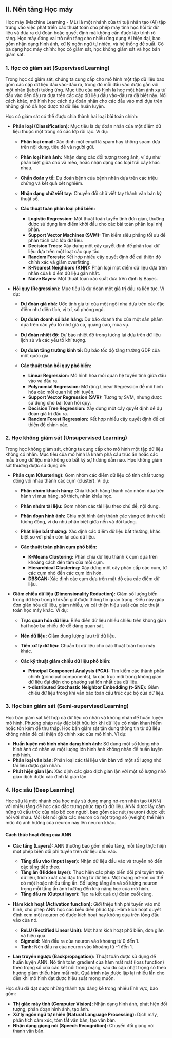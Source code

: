 ## II. Nền tảng Học máy

Học máy (Machine Learning - ML) là một nhánh của trí tuệ nhân tạo (AI) tập trung vào việc phát triển các thuật toán cho phép máy tính học hỏi từ dữ liệu và đưa ra dự đoán hoặc quyết định mà không cần được lập trình rõ ràng. Học máy đóng vai trò nền tảng cho nhiều ứng dụng AI hiện đại, bao gồm nhận dạng hình ảnh, xử lý ngôn ngữ tự nhiên, và hệ thống đề xuất. Có ba dạng học máy chính: học có giám sát, học không giám sát và học bán giám sát.

### 1. Học có giám sát (Supervised Learning)

Trong học có giám sát, chúng ta cung cấp cho mô hình một tập dữ liệu bao gồm các cặp dữ liệu đầu vào-đầu ra, trong đó mỗi đầu vào được gắn với một nhãn (label) tương ứng. Mục tiêu của mô hình là học một hàm ánh xạ từ đầu vào đến đầu ra dựa trên các cặp dữ liệu đầu vào-đầu ra đã biết này. Nói cách khác, mô hình học cách dự đoán nhãn cho các đầu vào mới dựa trên những gì nó đã học được từ dữ liệu huấn luyện. 

Học có giám sát có thể được chia thành hai loại bài toán chính:

* **Phân loại (Classification):** Mục tiêu là dự đoán nhãn của một điểm dữ liệu thuộc một trong số các lớp rời rạc. Ví dụ:
    * **Phân loại email:** Xác định một email là spam hay không spam dựa trên nội dung, tiêu đề và người gửi.
    * **Phân loại hình ảnh:** Nhận dạng các đối tượng trong ảnh, ví dụ như phân biệt giữa chó và mèo, hoặc nhận dạng các loại trái cây khác nhau.
    * **Chẩn đoán y tế:** Dự đoán bệnh của bệnh nhân dựa trên các triệu chứng và kết quả xét nghiệm.
    * **Nhận dạng chữ viết tay:** Chuyển đổi chữ viết tay thành văn bản kỹ thuật số.

    * **Các thuật toán phân loại phổ biến:**
        * **Logistic Regression:** Một thuật toán tuyến tính đơn giản, thường được sử dụng làm điểm khởi đầu cho các bài toán phân loại nhị phân.
        * **Support Vector Machines (SVM):**  Tìm kiếm siêu phẳng tối ưu để phân tách các lớp dữ liệu.
        * **Decision Trees:** Xây dựng một cây quyết định để phân loại dữ liệu dựa trên một loạt các quy tắc.
        * **Random Forests:** Kết hợp nhiều cây quyết định để cải thiện độ chính xác và giảm overfitting.
        * **K-Nearest Neighbors (KNN):**  Phân loại một điểm dữ liệu dựa trên nhãn của k điểm dữ liệu gần nhất.
        * **Naive Bayes:**  Một thuật toán xác suất dựa trên định lý Bayes.

* **Hồi quy (Regression):** Mục tiêu là dự đoán một giá trị đầu ra liên tục. Ví dụ:
    * **Dự đoán giá nhà:**  Ước tính giá trị của một ngôi nhà dựa trên các đặc điểm như diện tích, vị trí, số phòng ngủ.
    * **Dự đoán doanh số bán hàng:**  Dự báo doanh thu của một sản phẩm dựa trên các yếu tố như giá cả, quảng cáo, mùa vụ.
    * **Dự đoán nhiệt độ:**  Dự báo nhiệt độ trong tương lai dựa trên dữ liệu lịch sử và các yếu tố khí tượng.
    * **Dự đoán tăng trưởng kinh tế:**  Dự báo tốc độ tăng trưởng GDP của một quốc gia.

    * **Các thuật toán hồi quy phổ biến:**
        * **Linear Regression:**  Mô hình hóa mối quan hệ tuyến tính giữa đầu vào và đầu ra.
        * **Polynomial Regression:**  Mở rộng Linear Regression để mô hình hóa các mối quan hệ phi tuyến.
        * **Support Vector Regression (SVR):**  Tương tự SVM, nhưng được sử dụng cho bài toán hồi quy.
        * **Decision Tree Regression:**  Xây dựng một cây quyết định để dự đoán giá trị đầu ra.
        * **Random Forest Regression:**  Kết hợp nhiều cây quyết định để cải thiện độ chính xác.


### 2. Học không giám sát (Unsupervised Learning)

Trong học không giám sát, chúng ta cung cấp cho mô hình một tập dữ liệu không có nhãn. Mục tiêu của mô hình là khám phá cấu trúc ẩn hoặc các mẫu trong dữ liệu mà không có bất kỳ sự hướng dẫn nào. Học không giám sát thường được sử dụng để:

* **Phân cụm (Clustering):**  Gom nhóm các điểm dữ liệu có tính chất tương đồng với nhau thành các cụm (cluster). Ví dụ:
    * **Phân nhóm khách hàng:**  Chia khách hàng thành các nhóm dựa trên hành vi mua hàng, sở thích, nhân khẩu học.
    * **Phân nhóm tài liệu:**  Gom nhóm các tài liệu theo chủ đề, nội dung.
    * **Phân đoạn hình ảnh:**  Chia một hình ảnh thành các vùng có tính chất tương đồng, ví dụ như phân biệt giữa nền và đối tượng.
    * **Phát hiện bất thường:**  Xác định các điểm dữ liệu bất thường, khác biệt so với phần còn lại của dữ liệu.

    * **Các thuật toán phân cụm phổ biến:**
        * **K-Means Clustering:**  Phân chia dữ liệu thành k cụm dựa trên khoảng cách đến tâm của mỗi cụm.
        * **Hierarchical Clustering:**  Xây dựng một cây phân cấp các cụm, từ các cụm nhỏ đến các cụm lớn hơn.
        * **DBSCAN:**  Xác định các cụm dựa trên mật độ của các điểm dữ liệu.

* **Giảm chiều dữ liệu (Dimensionality Reduction):** Giảm số lượng biến trong dữ liệu trong khi vẫn giữ được thông tin quan trọng. Điều này giúp đơn giản hóa dữ liệu, giảm nhiễu, và cải thiện hiệu suất của các thuật toán học máy khác. Ví dụ:
    * **Trực quan hóa dữ liệu:**  Biểu diễn dữ liệu nhiều chiều trên không gian hai hoặc ba chiều để dễ dàng quan sát.
    * **Nén dữ liệu:**  Giảm dung lượng lưu trữ dữ liệu.
    * **Tiền xử lý dữ liệu:**  Chuẩn bị dữ liệu cho các thuật toán học máy khác.

    * **Các kỹ thuật giảm chiều dữ liệu phổ biến:**
        * **Principal Component Analysis (PCA):**  Tìm kiếm các thành phần chính (principal components), là các trục mới trong không gian dữ liệu đại diện cho phương sai lớn nhất của dữ liệu.
        * **t-distributed Stochastic Neighbor Embedding (t-SNE):**  Giảm chiều dữ liệu trong khi vẫn bảo toàn cấu trúc cục bộ của dữ liệu.


### 3. Học bán giám sát (Semi-supervised Learning)

Học bán giám sát kết hợp cả dữ liệu có nhãn và không nhãn để huấn luyện mô hình. Phương pháp này đặc biệt hữu ích khi dữ liệu có nhãn khan hiếm hoặc tốn kém để thu thập. Học bán giám sát tận dụng thông tin từ dữ liệu không nhãn để cải thiện độ chính xác của mô hình. Ví dụ:

* **Huấn luyện mô hình nhận dạng hình ảnh:**  Sử dụng một số lượng nhỏ hình ảnh có nhãn và một lượng lớn hình ảnh không nhãn để huấn luyện mô hình.
* **Phân loại văn bản:**  Phân loại các tài liệu văn bản với một số lượng nhỏ tài liệu được gán nhãn.
* **Phát hiện gian lận:**  Xác định các giao dịch gian lận với một số lượng nhỏ giao dịch được xác định là gian lận.


### 4. Học sâu (Deep Learning)

Học sâu là một nhánh của học máy sử dụng mạng nơ-ron nhân tạo (ANN) với nhiều tầng để học các đặc trưng phức tạp từ dữ liệu. ANN được lấy cảm hứng từ cấu trúc của não bộ con người, bao gồm các nút (neuron) được kết nối với nhau. Mỗi kết nối giữa các neuron có một trọng số (weight) thể hiện mức độ ảnh hưởng của neuron này lên neuron khác.

#### Cách thức hoạt động của ANN

* **Các tầng (Layers):** ANN thường bao gồm nhiều tầng, mỗi tầng thực hiện một phép biến đổi phi tuyến trên dữ liệu đầu vào.
    * **Tầng đầu vào (Input layer):**  Nhận dữ liệu đầu vào và truyền nó đến các tầng tiếp theo.
    * **Tầng ẩn (Hidden layer):**  Thực hiện các phép biến đổi phi tuyến trên dữ liệu, trích xuất các đặc trưng từ dữ liệu.  Một mạng nơ-ron có thể có một hoặc nhiều tầng ẩn. Số lượng tầng ẩn và số lượng neuron trong mỗi tầng ẩn ảnh hưởng đến khả năng học của mô hình.
    * **Tầng đầu ra (Output layer):**  Tạo ra kết quả dự đoán cuối cùng.

* **Hàm kích hoạt (Activation function):**  Giới thiệu tính phi tuyến vào mô hình, cho phép ANN học các biểu diễn phức tạp. Hàm kích hoạt quyết định xem một neuron có được kích hoạt hay không dựa trên tổng đầu vào của nó.
    * **ReLU (Rectified Linear Unit):**  Một hàm kích hoạt phổ biến, đơn giản và hiệu quả.
    * **Sigmoid:**  Nén đầu ra của neuron vào khoảng từ 0 đến 1.
    * **Tanh:**  Nén đầu ra của neuron vào khoảng từ -1 đến 1.

* **Lan truyền ngược (Backpropagation):**  Thuật toán được sử dụng để huấn luyện ANN. Nó tính toán gradient của hàm mất mát (loss function) theo trọng số của các kết nối trong mạng, sau đó cập nhật trọng số theo hướng giảm thiểu hàm mất mát. Quá trình này được lặp lại nhiều lần cho đến khi mô hình đạt được hiệu suất mong muốn.

Học sâu đã đạt được những thành tựu đáng kể trong nhiều lĩnh vực, bao gồm:

* **Thị giác máy tính (Computer Vision):**  Nhận dạng hình ảnh, phát hiện đối tượng, phân đoạn hình ảnh, tạo ảnh.
* **Xử lý ngôn ngữ tự nhiên (Natural Language Processing):**  Dịch máy, phân tích cảm xúc, tóm tắt văn bản, tạo văn bản.
* **Nhận dạng giọng nói (Speech Recognition):**  Chuyển đổi giọng nói thành văn bản.


